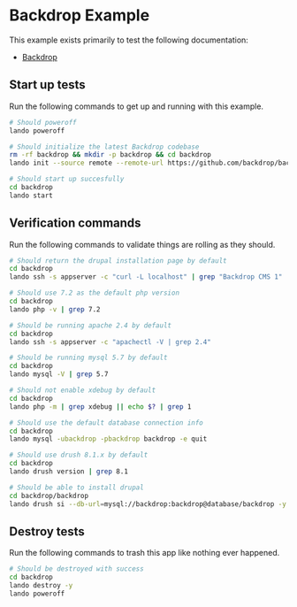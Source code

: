 Backdrop Example
================

This example exists primarily to test the following documentation:

* [Backdrop](https://docs.devwithlando.io/tutorial/backdrop.html)

Start up tests
--------------

Run the following commands to get up and running with this example.

```bash
# Should poweroff
lando poweroff

# Should initialize the latest Backdrop codebase
rm -rf backdrop && mkdir -p backdrop && cd backdrop
lando init --source remote --remote-url https://github.com/backdrop/backdrop/releases/download/1.12.1/backdrop.zip --recipe backdrop --webroot backdrop --name lando-backdrop

# Should start up succesfully
cd backdrop
lando start
```

Verification commands
---------------------

Run the following commands to validate things are rolling as they should.

```bash
# Should return the drupal installation page by default
cd backdrop
lando ssh -s appserver -c "curl -L localhost" | grep "Backdrop CMS 1"

# Should use 7.2 as the default php version
cd backdrop
lando php -v | grep 7.2

# Should be running apache 2.4 by default
cd backdrop
lando ssh -s appserver -c "apachectl -V | grep 2.4"

# Should be running mysql 5.7 by default
cd backdrop
lando mysql -V | grep 5.7

# Should not enable xdebug by default
cd backdrop
lando php -m | grep xdebug || echo $? | grep 1

# Should use the default database connection info
cd backdrop
lando mysql -ubackdrop -pbackdrop backdrop -e quit

# Should use drush 8.1.x by default
cd backdrop
lando drush version | grep 8.1

# Should be able to install drupal
cd backdrop/backdrop
lando drush si --db-url=mysql://backdrop:backdrop@database/backdrop -y
```

Destroy tests
-------------

Run the following commands to trash this app like nothing ever happened.

```bash
# Should be destroyed with success
cd backdrop
lando destroy -y
lando poweroff
```

